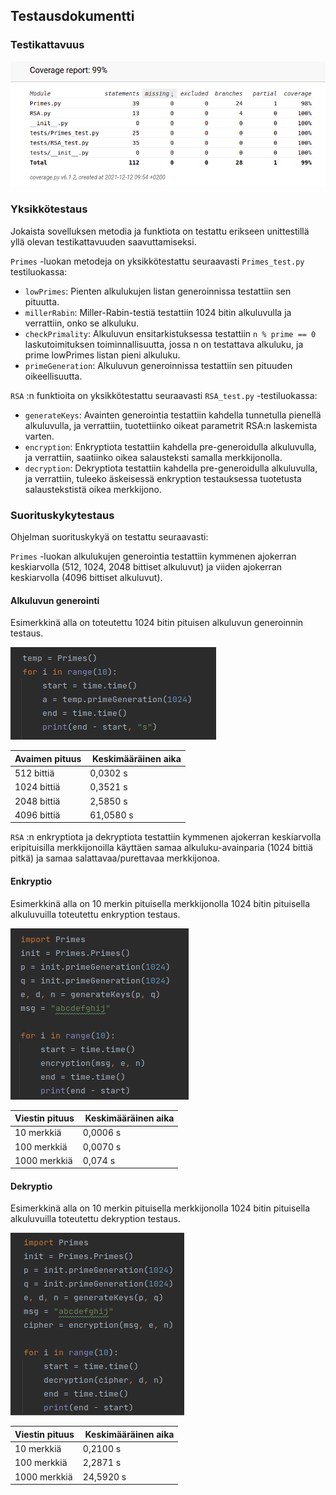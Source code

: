 ## Testausdokumentti

### Testikattavuus

![coverage](./coverage_viikko_6.png)

### Yksikkötestaus

Jokaista sovelluksen metodia ja funktiota on testattu erikseen unittestillä yllä olevan testikattavuuden saavuttamiseksi.

`Primes` -luokan metodeja on yksikkötestattu seuraavasti `Primes_test.py` testiluokassa:
- `lowPrimes`: Pienten alkulukujen listan generoinnissa testattiin sen pituutta.
- `millerRabin`: Miller-Rabin-testiä testattiin 1024 bitin alkuluvulla ja verrattiin, onko se alkuluku.
- `checkPrimality`: Alkuluvun ensitarkistuksessa testattiin `n % prime == 0` laskutoimituksen toiminnallisuutta, jossa n on testattava alkuluku, ja prime lowPrimes listan pieni alkuluku.
- `primeGeneration`: Alkuluvun generoinnissa testattiin sen pituuden oikeellisuutta.

`RSA` :n funktioita on yksikkötestattu seuraavasti `RSA_test.py` -testiluokassa:
- `generateKeys`: Avainten generointia testattiin kahdella tunnetulla pienellä alkuluvulla, ja verrattiin, tuotettiinko oikeat parametrit RSA:n laskemista varten.
- `encryption`: Enkryptiota testattiin kahdella pre-generoidulla alkuluvulla, ja verrattiin, saatiinko oikea salausteksti samalla merkkijonolla.
- `decryption`: Dekryptiota testattiin kahdella pre-generoidulla alkuluvulla, ja verrattiin, tuleeko äskeisessä enkryption testauksessa tuotetusta salaustekstistä oikea merkkijono.

### Suorituskykytestaus

Ohjelman suorituskykyä on testattu seuraavasti:  

`Primes` -luokan alkulukujen generointia testattiin kymmenen ajokerran keskiarvolla (512, 1024, 2048 bittiset alkuluvut) ja viiden ajokerran keskiarvolla (4096 bittiset alkuluvut).

#### Alkuluvun generointi

Esimerkkinä alla on toteutettu 1024 bitin pituisen alkuluvun generoinnin testaus.

![esimerkki1](./Primes_testaus.png)

| Avaimen pituus | Keskimääräinen aika | 
| --- | --- |
| 512 bittiä | 0,0302 s |  
| 1024 bittiä | 0,3521 s | 
| 2048 bittiä | 2,5850 s | 
| 4096 bittiä | 61,0580 s |

`RSA` :n enkryptiota ja dekryptiota testattiin kymmenen ajokerran keskiarvolla eripituisilla merkkijonoilla käyttäen samaa alkuluku-avainparia (1024 bittiä pitkä) ja samaa salattavaa/purettavaa merkkijonoa.

#### Enkryptio

Esimerkkinä alla on 10 merkin pituisella merkkijonolla 1024 bitin pituisella alkuluvuilla toteutettu enkryption testaus.

![esimerkki2](./Enkryptio_testaus.png)

| Viestin pituus | Keskimääräinen aika |
| --- | --- |
| 10 merkkiä | 0,0006 s |
| 100 merkkiä | 0,0070 s |
| 1000 merkkiä | 0,074 s |

#### Dekryptio

Esimerkkinä alla on 10 merkin pituisella merkkijonolla 1024 bitin pituisella alkuluvuilla toteutettu dekryption testaus.

![esimerkki3](./Dekryptio_testaus.png)

| Viestin pituus | Keskimääräinen aika |
| --- | --- |
| 10 merkkiä | 0,2100 s |
| 100 merkkiä | 2,2871 s |
| 1000 merkkiä | 24,5920 s |

